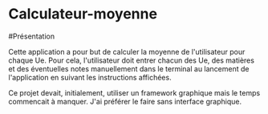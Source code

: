 # Calculateur-moyenne

#Présentation

Cette application a pour but de calculer la moyenne de l'utilisateur pour chaque Ue. Pour cela, l'utilisateur doit entrer chacun des Ue, des matières et des éventuelles notes manuellement dans le terminal au lancement de l'application en suivant les instructions affichées.

Ce projet devait, initialement, utiliser un framework graphique mais le temps commencait à manquer. J'ai préférer le faire sans interface graphique.
